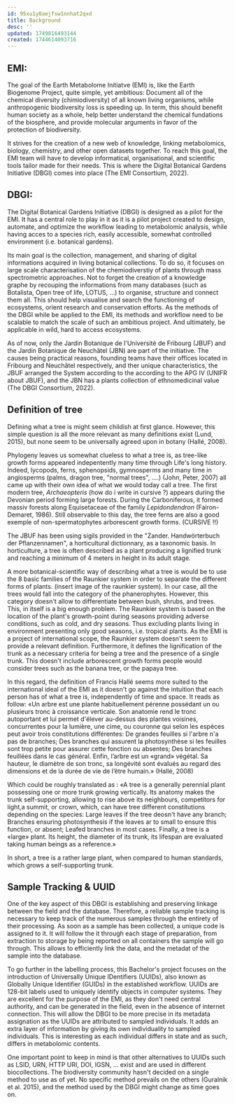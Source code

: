 ```yaml
---
id: 95xu1y8aejfsw1nnhat2qxd
title: Background
desc: ''
updated: 1749816493144
created: 1744614093716
---
```

## EMI:

The goal of the Earth Metabolome Initiatve (EMI) is, like the Earth Biogenome Project, quite simple, yet ambitious: Document all of the chemical diversity (chimiodiversity) of all known living organisms, while anthropogenic biodiversity loss is speeding up.
In term, this should benefit  human society as a whole, help better understand the chemical fundations of the biosphere, and provide molecular arguments in favor of the protection of biodiversity.

It strives for the creation of a new web of knowledge, linking metabolomics, biology, chemistry, and other open datasets together.
To reach this goal, the EMI team will have to develop  informatical, organisational, and scientific tools tailor made for their needs.
This is where the Digital Botanical Gardens Initiative (DBGI) comes into place (The EMI Consortium, 2022).


## DBGI:

The Digital Botanical Gardens Initiative (DBGI) is designed as a pilot for the EMI. It has a central role to play in it as it is a pilot project created to design, automate, and optimize the workflow leading to metabolomic analysis, while having acces to a species rich, easily accessible, somewhat controlled environment (i.e. botanical gardens).

Its main goal is the collection, management, and sharing of digital informations acquired in living botanical collections. To do so, it focuses on large scale characterisation of the chemiodiverstiy of plants through mass spectrometric approaches.
Not to forget the creation of a knowledge graphe by recouping the informations from many databases (such as Botalista, Open tree of life, LOTUS, ...) to organise, structure and connect them all.
This should help visualise and search the functioning of ecosystems, orient research and conservation efforts.
As the methods of the DBGI while be applied to the EMI, its methods and workflow need to be scalable to match the scale of such an ambitious project. And ultimately, be applicable in wild, hard to access ecosystems.

As of now, only the Jardin Botanique de l'Université de Fribourg (JBUF) and the Jardin Botanique de Neuchâtel (JBN) are part of the initiative. The causes being practical reasons, founding teams have their offices located in Fribourg and Neuchâtel respectively, and ther unique characteristics, the JBUF arranged the System according to the according to the APG IV (UNIFR about JBUF), and the JBN has a plants collection of ethnomedicinal value (The DBGI Consortium, 2022).

## Definition of tree

Defining what a tree is might seem childish at first glance. However, this simple question is all the more relevant as many definitions exist (Lund, 2015), but none seem to be universally agreed upon in botany (Hallé, 2008).

Phylogeny leaves us somewhat clueless to what a tree is, as tree-like growth forms appeared indepentently many time through Life's long history. Indeed, lycopods, ferns, sphenopsids, gymnosperms and many time in angiosperms (palms, dragon tree, "normal trees", ....) (John, Peter, 2007) all came up with their own idea of what we would today call a tree. The first modern tree, _Archaeopteris_ (how do i write in cursive ?) appears during the Devonian period forming large forests. During the Carboniferous, it formed massiv forests along Equisetaceae of the family _Lepidondendron_ (Fairon-Demaret, 1986). Still observable to this day, the tree ferns are also a good exemple of non-spermatophytes arborescent growth forms. (CURSIVE !!)

The JBUF has been using sigils provided in the "Zander. Handwörterbuch der Pflanzennamen", a horticultural dictionnary, as a taxonomic basis. In horticulture, a tree is often described as a plant producing a lignified trunk and reaching a minimum of 4 meters in height in its adult stage. 

A more botanical-scientific way of describing what a tree is would be to use the 8 basic families of the Raunkier system in order to separate the different forms of plants. (insert image of the raunkier system). In our case, all the trees would fall into the category of the phanerophytes. However, this category doesn't allow to differentiate between bush, shrubs, and trees. This, in itself is a big enough problem. The Raunkier system is based on the location of the plant's growth-point during seasons providing adverse conditions, such as cold, and dry seasons. Thus excluding plants living in environment presenting only good seasons, i.e. tropical plants.
As the EMI is a project of international scope, the Raunkier system doesn't seem to provide a relevant definition.
Furthermore, it defines the lignification of the trunk as a necessary criteria for being a tree and the presence of a single trunk. This doesn't include arborescent growth forms people would consider trees such as the banana tree, or the papaya tree.


In this regard, the definition of Francis Hallé seems more suited to the international ideal of the EMI as it doesn't go against the intuition that each person has of what a tree is, independently of time and space.
It reads as follow: 
«Un arbre est une plante habituellement pérenne possédant un ou plusieurs tronc à croissance verticale. Son anatomie rend le tronc autoportant et lui permet d'élever au-dessus des plantes voisines, concurrentes pour la lumière, une cime, ou couronne qui selon les espèces peut avoir trois constitutions différentes: 
    De grandes feuilles si l'arbre n'a pas de branches;
    Des branches qui assurent la photosynthèse si les feuilles sont trop petite pour assurer cette fonction ou absentes;
    Des branches feuillées dans le cas général.
Enfin, l’arbre est un «grand» végétal. Sa hauteur, le diamètre de son tronc, sa longévité sont évalués au regard des dimensions et de la durée de vie de l’être humain.» (Hallé, 2008)

Which could be roughly translated as :
«A tree is a generally perennial plant possessing one or more trunk growing vertically. Its anatomy makes the trunk self-supporting, allowing to rise above its neighbours, competitors for light,a summit, or crown, which, can have tree different constitutions depending on the species:
        Large leaves if the tree deosn't have any branch;
        Branches ensuring photosynthesis if the leaves ar to small to ensure this function, or absent;
        Leafed branches in most cases.
Finally, a tree is a «large» plant. Its height, the diameter of its trunk, its lifespan are evaluated taking human beings as a reference.» 

In short, a tree is a rather large plant, when compared to human standards, which  grows a self-supporting trunk.

## Sample Tracking & UUID
One of the key aspect of this DBGI is establishing and preserving linkage between the field and the database. Therefore, a reliable sample tracking is necessary to keep track of the numerous samples through the entirety of their processing. As soon as a sample has been collected, a unique code is assigned to it. It will follow the it through each stage of preparation, from extraction to storage by being reported on all containers the sample will go through. This allows to efficiently link the data, and the metadat of the sample into the database.

To go further in the labelling process, this Bachelor's project focuses on the introduction of Universally Unique IDentifiers (UUIDs), also known as Globally Unique Identifier (GUIDs) in the established workflow. UUIDs are 128-bit labels used to uniquely identify objects in computer systems. They are excellent for the purpose of the EMI, as they don't need central authority, and can be generated in the field, even in the absence of internet connection.
This will allow the DBGI to be more precise in its metadata assignation as the UUIDs are attributed to sampled individuals. It adds an extra layer of information by giving its own individuality to sampled individuals. This is interesting as each individual differs in state and as such, differs in metabolomic contents.

One important point to keep in mind is that other alternatives to UUIDs such as LSID, URN, HTTP URI, DOI, IGSN, ... exist and are used in different biocollections. The biodiversity community hasn't decided on a single method to use as of yet. No specific method prevails on the others (Guralnik et al. 2015), and the method used by the DBGI might change as time goes on.

